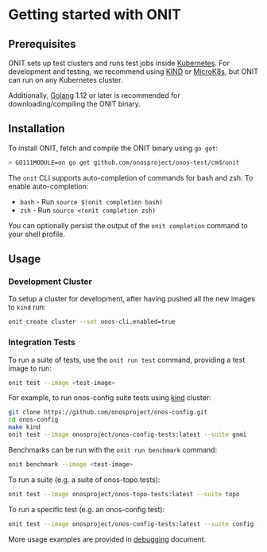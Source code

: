 # Getting started with ONIT

## Prerequisites

ONIT sets up test clusters and runs test jobs inside [Kubernetes]. For development and testing, we recommend using 
[KIND] or [MicroK8s], but ONIT can run on any Kubernetes cluster.

Additionally, [Golang] 1.12 or later is recommended for downloading/compiling the ONIT binary.

## Installation

To install ONIT, fetch and compile the ONIT binary using `go get`:

```bash
> GO111MODULE=on go get github.com/onosproject/onos-test/cmd/onit
```

The `onit` CLI supports auto-completion of commands for bash and zsh. To enable auto-completion:

* `bash` - Run `source $(onit completion bash)`
* `zsh` - Run `source <(onit completion zsh)`

You can optionally persist the output of the `onit completion` command to your shell profile.

## Usage

### Development Cluster

To setup a cluster for development, after having pushed all the new images to `kind` run:
```bash
onit create cluster --set onos-cli.enabled=true
```

### Integration Tests

To run a suite of tests, use the `onit run test` command, providing a test image to run:

```bash
onit test --image <test-image>
```

For example, to run onos-config suite tests using [kind] cluster:
```bash
git clone https://github.com/onosproject/onos-config.git
cd onos-config
make kind
onit test --image onosproject/onos-config-tests:latest --suite gnmi
```

Benchmarks can be run with the `onit run benchmark` command:

```bash
onit benchmark --image <test-image> 
```

To run a suite (e.g. a suite of onos-topo tests): 
```bash
onit test --image onosproject/onos-topo-tests:latest --suite topo
```

To run a specific test (e.g. an onos-config test):
```bash
onit test --image onosproject/onos-config-tests:latest --suite config --test TestTransaction
```

More usage examples are provided in [debugging](debugging.md) document.

[Kubernetes]: https://kubernetes.io/
[KIND]: https://github.com/kubernetes-sigs/kind
[MicroK8s]: https://microk8s.io/
[Golang]: https://golang.org/
